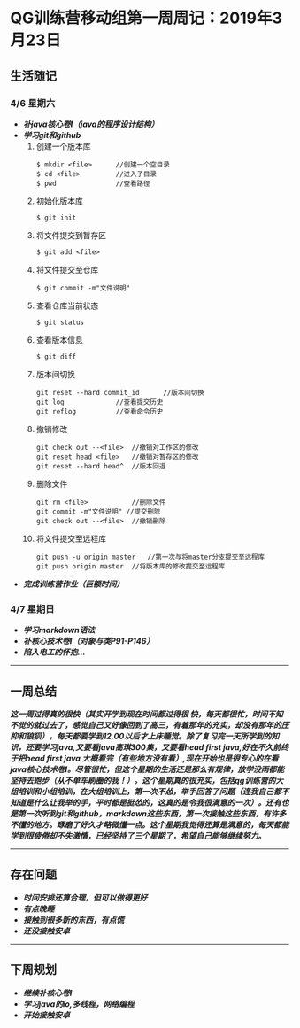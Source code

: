 # QG训练营移动组第一周周记：2019年3月23日
## 生活随记
### 4/6  星期六
* ***补java核心卷I（java的程序设计结构）***
* ***学习git和github***  
    1. 创建一个版本库
        ```
        $ mkdir <file>      //创建一个空目录
        $ cd <file>         //进入子目录
        $ pwd               //查看路径
        ```
    2. 初始化版本库
        ```
        $ git init
        ```
    3. 将文件提交到暂存区
        ```
        $ git add <file>
        ```
    4. 将文件提交至仓库
        ```
        $ git commit -m"文件说明"
        ```
    5. 查看仓库当前状态
        ```
        $ git status
        ```
    6. 查看版本信息
        ```
        $ git diff
        ```
    7. 版本间切换
        ```
        git reset --hard commit_id      //版本间切换
        git log             //查看提交历史
        git reflog          //查看命令历史
        ```
    8. 撤销修改
        ```
        git check out --<file>  //撤销对工作区的修改
        git reset head <file>   //撤销对暂存区的修改
        git reset --hard head^  //版本回退
        ```
    9. 删除文件
        ```
        git rm <file>           //删除文件
        git commit -m"文件说明" //提交删除
        git check out --<file>  //撤销删除
        ```
    10. 将文件提交至远程库
        ```
        git push -u origin master   //第一次与将master分支提交至远程库
        git push origin master  //将版本库的修改提交至远程库
        ```
* ***完成训练营作业（巨额时间）***
### 4/7 星期日
* ***学习markdown语法***
* ***补核心技术卷I（对象与类P91-P146）***
* ***陷入电工的怀抱...***
***
## 一周总结
***这一周过得真的很快（其实开学到现在时间都过得很  快，每天都很忙，时间不知不觉的就过去了，感觉自己又好像回到了高三，有着那年的充实，却没有那年的压抑和狼狈），每天都要学到12.00以后才上床睡觉。除了复习完一天所学到的知识，还要学习java,又要看java高琪300集，又要看head first java,好在不久前终于把head first java 大概看完（有些地方没有看）,现在开始也是很专心的在看java核心技术卷I。尽管很忙，但这个星期的生活还是那么有规律，放学没雨都能坚持去跑步（从不单车刷圈的我！）。这个星期真的很充实，包括qg训练营的大组培训和小组培训，在大组培训上，第一次不怂，举手回答了问题（连我自己都不知道是什么让我举的手，平时都是挺怂的，这真的是令我很满意的一次）。还有也是第一次听到git和github，markdown这些东西，第一次接触这些东西，有许多不懂的地方。琢磨了好久才略微懂一点。这个星期我觉得还算是满意的，每天都能学到很疲倦却不失激情，已经坚持了三个星期了，希望自己能够继续努力。***
***
## 存在问题
* ***时间安排还算合理，但可以做得更好***
* ***有点晚睡***
* ***接触到很多新的东西，有点慌***
* ***还没接触安卓***
***
## 下周规划
* ***继续补核心卷I***
* ***学习java的io,多线程，网络编程***
* ***开始接触安卓***